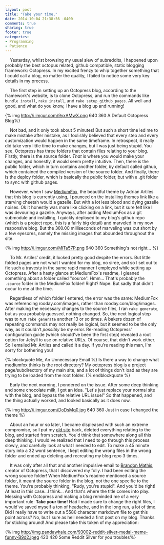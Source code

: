 ```yaml
---
layout: post
title: "Take your time."
date: 2014-10-04 21:38:56 -0400
comments: true
sharing: true
footer: true
categories: 
- Programming
- Patience
---
```


&nbsp;&nbsp;&nbsp;&nbsp;Yesterday, whilst browsing my usual slew of subreddits, I happened upon probably the best octopus related, github compatible, static blogging framework: Octopress. In my excited frenzy to whip together something that I could call a blog, no matter the quality, I failed to notice some very key details in my process. 

<!-- more -->

&nbsp;&nbsp;&nbsp;&nbsp;The first step in setting up an Octopress blog, according to the framework's website, is to clone Octopress, and run the commands like ```bundle install```, ```rake install```, and ```rake setup_github_pages```. All well and good, and what do you know, I have a blog up and running!

{% img http://i.imgur.com/9yxAMwX.png 640 360 A Default Octopress Blog%}

&nbsp;&nbsp;&nbsp;&nbsp;Not bad, and it only took about 5 minutes! But such a short time led me to make mistake after mistake, as I foolishly believed that every step and every customization would happen in the same timeframe. In retrospect, it really did take very little time to make changes, but I was just being stupid. You see, Octopress has three folders that contain files relating to your blog. Firstly, there is the source folder. *That* is where you would make your changes, and honestly, it would seem pretty intuitive. Then, there is the public folder, which in turn contains another folder, by default called github, which contained the compiled version of the source folder. And finally, there is the deploy folder, which is basically the public folder, but with a .git folder to sync with github pages. 

&nbsp;&nbsp;&nbsp;&nbsp;However, when I saw [MediumFox](https://github.com/sevenadrian/MediumFox), the beautiful theme by Adrian Artiles that this blog is currently using, I pounced on the installing themes link like a starving cheetah would a gazelle. But with a lot less blood and dying gazelle noises. Ok it honestly was more like clicking on a link, but it sure felt like I was devouring a gazelle. Anyways, after adding MediumFox as a git submodule and installing, I quickly deployed to my blog's github repo (which is a project repo, this is a fairly big detail) and marveled in my now responsive blog. But the 300.00 milliseconds of marveling was cut short by a few eyesores, namely the missing images that abounded throughout the site.

{% img http://i.imgur.com/MiTa57P.png 640 360 Something's not right... %}

&nbsp;&nbsp;&nbsp;&nbsp;To Mr. Artiles' credit, it looked pretty good despite the errors. But little folded pages are not what I wanted for my blog, no siree, and so I set out to fix such a travesty in the same rapid manner I employed while setting up Octopress. After a hasty glance at MediumFox's readme, I gleaned something about a folder called "source". Hmm... That's probably the ```.source``` folder in the MediumFox folder! Right? Nope. But sadly that didn't occur to me at the time. 

&nbsp;&nbsp;&nbsp;&nbsp;Regardless of which folder I entered, the error was the same: MediumFox was referencing rooday.com/images, rather than rooday.com/blog/images. After making the necessary changes to the source files, I ran ```rake generate```, but as you probably guessed, nothing changed. So, the next logical step was to run ```rake generate``` another 13 or so times. A bakers dozen of repeating commands may not really be logical, but it seemed to be the only way, as it couldn't *possibly* be *my* error. Re-reading Octopress' configuration guide (which should've been the first step) revealed a root option for Jekyll to use on relative URLs. Of course, that didn't work either. So I emailed Mr. Artiles and called it a day. If you're reading this man, I'm sorry for bothering you!

{% blockquote Me, An Unnecessary Email %}
Is there a way to change what mediumfox thinks is the root directory? My octopress blog is a project page/subdirectory of my main site, and a lot of things don't load as they are trying to be loaded from the root folder. 
{% endblockquote %}

&nbsp;&nbsp;&nbsp;&nbsp;Early the next morning, I pondered on the issue. After some deep thinking and some chocolate milk, I got an idea. "Let's just replace your normal site with the blog, and bypass the relative URL issue!" So that happened, and the thing actually worked, and looked basically as it does now.

{% img http://i.imgur.com/DoDsMq0.jpg 640 360 Just in case I changed the theme %}

&nbsp;&nbsp;&nbsp;&nbsp;About an hour or so later, I became displeased with such an extreme compromise, so I put my [old site](http://rooday.com/) back, deleted everything relating to the blog, and started from scratch. You'd think that somewhere along all this deep thinking, I would've realized that I need to go through this process slowly, and carefully look at what I needed to edit. To make a 45 minute story into a 32 word sentence, I kept editing the wrong files in the wrong folder and ended up deleting and recreating my blog repo 3 times. 

&nbsp;&nbsp;&nbsp;&nbsp;It was only after all that and another impulsive email to [Brandon Mathis](https://github.com/imathis), creator of Octopress, that I discovered my folly. I had been editing the wrong source folder! When MediumFox's readme mentioned a source folder, it meant the source folder in the blog, not the one specific to the theme. You're probably thinking, "Rudy, you're stupid". And you'd be right! At least in this case...I think... And that's where the title comes into play. Messing with Octopress and making a blog reminded me of a very important rule: **Take your time!** Had I made sure to change the right files, I would've saved myself a ton of headache, and in the long run, a lot of time. Did I really have to write out a 5580 character markdown file to get this point across? No, but I sure as hell needed a first post on my blog. Thanks for sticking around! And please take this token of my appreciation:

{% img http://img.pandawhale.com/93002-reddit-silver-medal-meme-funny-B9d2.jpeg 420 420 Some Reddit Silver for you troubles%}